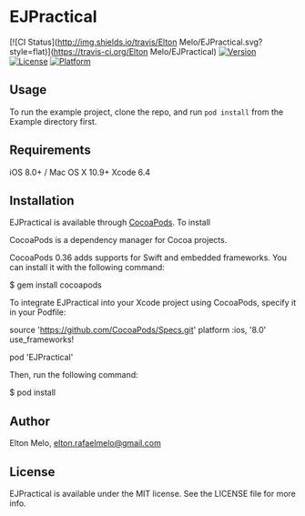 # EJPractical

[![CI Status](http://img.shields.io/travis/Elton Melo/EJPractical.svg?style=flat)](https://travis-ci.org/Elton Melo/EJPractical)
[![Version](https://img.shields.io/cocoapods/v/EJPractical.svg?style=flat)](http://cocoapods.org/pods/EJPractical)
[![License](https://img.shields.io/cocoapods/l/EJPractical.svg?style=flat)](http://cocoapods.org/pods/EJPractical)
[![Platform](https://img.shields.io/cocoapods/p/EJPractical.svg?style=flat)](http://cocoapods.org/pods/EJPractical)

## Usage

To run the example project, clone the repo, and run `pod install` from the Example directory first.

## Requirements
iOS 8.0+ / Mac OS X 10.9+
Xcode 6.4

## Installation

EJPractical is available through [CocoaPods](http://cocoapods.org). To install

CocoaPods is a dependency manager for Cocoa projects.

CocoaPods 0.36 adds supports for Swift and embedded frameworks. You can install it with the following command:

$ gem install cocoapods

To integrate EJPractical into your Xcode project using CocoaPods, specify it in your Podfile:

source 'https://github.com/CocoaPods/Specs.git'
platform :ios, '8.0'
use_frameworks!

pod 'EJPractical'

Then, run the following command:

$ pod install

## Author

Elton Melo, elton.rafaelmelo@gmail.com

## License

EJPractical is available under the MIT license. See the LICENSE file for more info.
